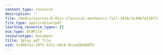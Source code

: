 ```yaml
---
content_type: resource
description: ''
file: /media/courses/8-01sc-classical-mechanics-fall-2016/3c49bfa128f1527ce8c80cced2b40df5_IV9NhNIrrDw.pdf
file_type: application/pdf
learning_resource_types: []
ocw_type: OCWFile
resourcetype: Document
title: 3play pdf file
uid: 3c49bfa1-28f1-527c-e8c8-0cced2b40df5
---
```

